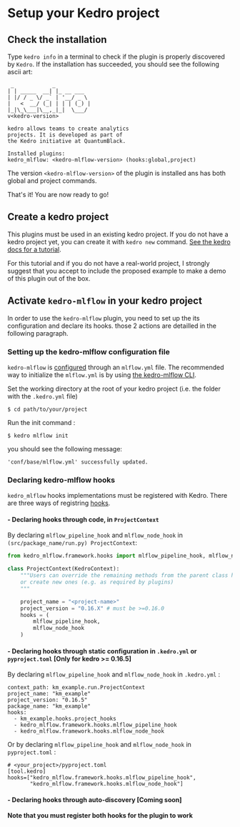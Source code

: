 # Setup your Kedro project
## Check the installation
Type  ``kedro info`` in a terminal to check if the plugin is properly discovered by ``Kedro``. If the installation has succeeded, you should see the following ascii art:
```
 _            _
| | _____  __| |_ __ ___
| |/ / _ \/ _` | '__/ _ \
|   <  __/ (_| | | | (_) |
|_|\_\___|\__,_|_|  \___/
v<kedro-version>

kedro allows teams to create analytics
projects. It is developed as part of
the Kedro initiative at QuantumBlack.

Installed plugins:
kedro_mlflow: <kedro-mlflow-version> (hooks:global,project)
```
The version ``<kedro-mlflow-version>`` of the plugin is installed ans has both global and project commands.

That's it! You are now ready to go!

## Create a kedro project
This plugins must be used in an existing kedro project. If you do not have a kedro project yet, you can create it with ``kedro new`` command. [See the kedro docs for a tutorial](https://kedro.readthedocs.io/en/latest/02_getting_started/03_new_project.html).

For this tutorial and if you do not have a real-world project, I strongly suggest that you accept to include the proposed example to make a demo of this plugin out of the box.

## Activate `kedro-mlflow` in your kedro project
In order to use the ``kedro-mlflow`` plugin, you need to set up the its configuration and declare its hooks. those 2 actions are detailled in the following paragraph.

### Setting up the kedro-mlflow configuration file
``kedro-mlflow`` is [configured](../05_python_objects/05_Configuration.md) through an ``mlflow.yml`` file. The recommended way to initialize the `mlflow.yml` is by using [the kedro-mlflow CLI](../05_python_objects/04_CLI.md).

Set the working directory at the root of your kedro project (i.e. the folder with the ``.kedro.yml`` file)

```console
$ cd path/to/your/project
```

Run the init command :

```console
$ kedro mlflow init
```
you should see the following message:
```console
'conf/base/mlflow.yml' successfully updated.
```

### Declaring kedro-mlflow hooks

``kedro_mlflow`` hooks implementations must be registered with Kedro. There are three ways of registring [hooks](https://kedro.readthedocs.io/en/latest/07_extend_kedro/04_hooks.html?highlight=hooks).

#### - Declaring hooks through code, in ``ProjectContext``

By declaring `mlflow_pipeline_hook` and `mlflow_node_hook` in ``(src/package_name/run.py) ProjectContext``:

```python
from kedro_mlflow.framework.hooks import mlflow_pipeline_hook, mlflow_node_hook

class ProjectContext(KedroContext):
    """Users can override the remaining methods from the parent class here,
    or create new ones (e.g. as required by plugins)
    """

    project_name = "<project-name>"
    project_version = "0.16.X" # must be >=0.16.0
    hooks = (
        mlflow_pipeline_hook,
        mlflow_node_hook
    )
```
#### - Declaring hooks through static configuration in `.kedro.yml` or `pyproject.toml` **[Only for kedro >= 0.16.5]**

By declaring `mlflow_pipeline_hook` and `mlflow_node_hook` in ``.kedro.yml`` :

```
context_path: km_example.run.ProjectContext
project_name: "km_example"
project_version: "0.16.5"
package_name: "km_example"
hooks:
  - km_example.hooks.project_hooks
  - kedro_mlflow.framework.hooks.mlflow_pipeline_hook
  - kedro_mlflow.framework.hooks.mlflow_node_hook
```

Or by declaring `mlflow_pipeline_hook` and `mlflow_node_hook` in ``pyproject.toml`` :

```
# <your_project>/pyproject.toml
[tool.kedro]
hooks=["kedro_mlflow.framework.hooks.mlflow_pipeline_hook",
       "kedro_mlflow.framework.hooks.mlflow_node_hook"]
```

#### - Declaring hooks through auto-discovery **[Coming soon]**


**Note that you must register both hooks for the plugin to work**
